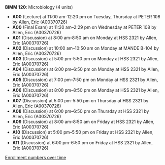 **BIMM 120**: Microbiology (4 units)

- **A00** (Lecture) at 11:00 am–12:20 pm on Tuesday, Thursday at PETER 108 by Allen, Eric (A00370726)
- **A00** (Final Exam) at 11:30 am–2:29 pm on Wednesday at PETER 108 by Allen, Eric (A00370726)
- **A01** (Discussion) at 8:00 am–8:50 am on Monday at HSS 2321 by Allen, Eric (A00370726)
- **A02** (Discussion) at 10:00 am–10:50 am on Monday at MANDE B-104 by Allen, Eric (A00370726)
- **A03** (Discussion) at 5:00 pm–5:50 pm on Monday at HSS 2321 by Allen, Eric (A00370726)
- **A04** (Discussion) at 6:00 pm–6:50 pm on Monday at HSS 2321 by Allen, Eric (A00370726)
- **A05** (Discussion) at 7:00 pm–7:50 pm on Monday at HSS 2321 by Allen, Eric (A00370726)
- **A06** (Discussion) at 8:00 pm–8:50 pm on Monday at HSS 2321 by Allen, Eric (A00370726)
- **A07** (Discussion) at 5:00 pm–5:50 pm on Thursday at HSS 2321 by Allen, Eric (A00370726)
- **A08** (Discussion) at 6:00 pm–6:50 pm on Thursday at HSS 2321 by Allen, Eric (A00370726)
- **A09** (Discussion) at 8:00 am–8:50 am on Friday at HSS 2321 by Allen, Eric (A00370726)
- **A10** (Discussion) at 5:00 pm–5:50 pm on Friday at HSS 2321 by Allen, Eric (A00370726)
- **A11** (Discussion) at 6:00 pm–6:50 pm on Friday at HSS 2321 by Allen, Eric (A00370726)

[Enrollment numbers over time](./BIMM120.tsv)
